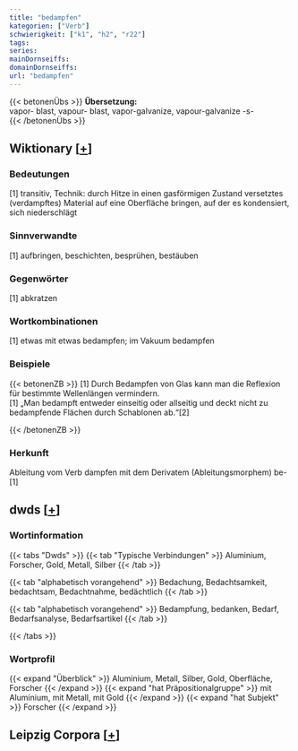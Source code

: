 ```yaml
---
title: "bedampfen"
kategorien: ["Verb"]
schwierigkeit: ["k1", "h2", "r22"]
tags:
series:
mainDornseiffs:
domainDornseiffs:
url: "bedampfen"
---
```


{{< betonenÜbs >}}
**Übersetzung:**  
vapor- blast, vapour- blast, vapor-galvanize, vapour-galvanize -s-  
{{< /betonenÜbs >}}

## Wiktionary [[+](https://de.wiktionary.org/wiki/bedampfen)]

### Bedeutungen
[1] transitiv, Technik: durch Hitze in einen gasförmigen Zustand versetztes (verdampftes) Material auf eine Oberfläche bringen, auf der es kondensiert, sich niederschlägt  

### Sinnverwandte
[1] aufbringen, beschichten, besprühen, bestäuben  

### Gegenwörter
[1] abkratzen  

### Wortkombinationen
[1] etwas mit etwas bedampfen; im Vakuum bedampfen  

### Beispiele
{{< betonenZB >}}
[1] Durch Bedampfen von Glas kann man die Reflexion für bestimmte Wellenlängen vermindern.  
[1] „Man bedampft entweder einseitig oder allseitig und deckt nicht zu bedampfende Flächen durch Schablonen ab.“[2]  

{{< /betonenZB >}}
### Herkunft
Ableitung vom Verb dampfen mit dem Derivatem (Ableitungsmorphem) be-[1]  



## dwds [[+](https://www.dwds.de/wb/bedampfen)]

### Wortinformation
{{< tabs "Dwds" >}}
{{< tab "Typische Verbindungen" >}}
Aluminium, Forscher, Gold, Metall, Silber
{{< /tab >}}

{{< tab "alphabetisch vorangehend" >}}
Bedachung, Bedachtsamkeit, bedachtsam, Bedachtnahme, bedächtlich
{{< /tab >}}

{{< tab "alphabetisch vorangehend" >}}
Bedampfung, bedanken, Bedarf, Bedarfsanalyse, Bedarfsartikel
{{< /tab >}}

{{< /tabs >}}

### Wortprofil
{{< expand "Überblick" >}} Aluminium, Metall, Silber, Gold, Oberfläche, Forscher {{< /expand >}}
{{< expand "hat Präpositionalgruppe" >}} mit Aluminium, mit Metall, mit Gold {{< /expand >}}
{{< expand "hat Subjekt" >}} Forscher {{< /expand >}}

## Leipzig Corpora [[+](https://corpora.uni-leipzig.de/en/res?word=bedampfen&corpusId=deu_newscrawl-public_2018)]

